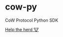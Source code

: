# cow-py
CoW Protocol Python SDK

[Help the herd 🐮](https://snapshot.org/#/cowgrants.eth/proposal/0x29bde0a0789a15f2255e11bdff088b4ffdf491729250dbe93b8b0776beb7f999)
